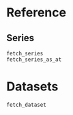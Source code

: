 # Reference

## Series

```@docs
fetch_series
fetch_series_as_at
```

# Datasets

```@docs
fetch_dataset
```